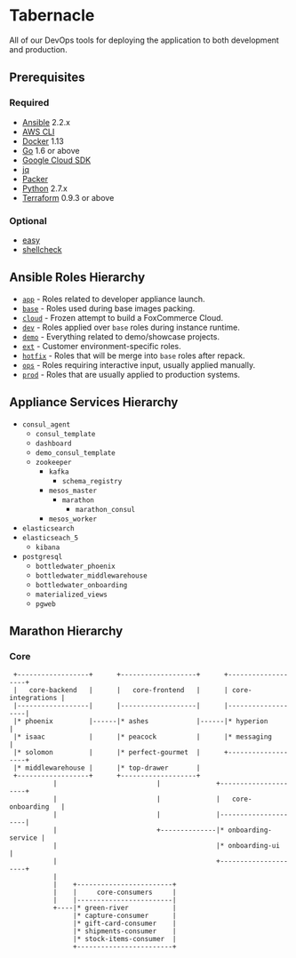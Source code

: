 # Tabernacle

All of our DevOps tools for deploying the application to both development and production.

## Prerequisites

### Required

- [Ansible](https://ansible.com) 2.2.x
- [AWS CLI](https://aws.amazon.com/cli)
- [Docker](https://docker.com) 1.13
- [Go](https://golang.org) 1.6 or above
- [Google Cloud SDK](https://cloud.google.com/sdk/gcloud)
- [jq](https://stedolan.github.io/jq/)
- [Packer](https://packer.io)
- [Python](https://www.python.org) 2.7.x
- [Terraform](https://terraform.io) 0.9.3 or above

### Optional

- [easy](https://github.com/kpashka/easy)
- [shellcheck](https://www.shellcheck.net)

## Ansible Roles Hierarchy

* [`app`](ansible/roles/app) - Roles related to developer appliance launch.
* [`base`](ansible/roles/base) - Roles used during base images packing.
* [`cloud`](ansible/roles/cloud) - Frozen attempt to build a FoxCommerce Cloud.
* [`dev`](ansible/roles/dev) - Roles applied over `base` roles during instance runtime.
* [`demo`](ansible/roles/demo) - Everything related to demo/showcase projects.
* [`ext`](ansible/roles/ext) - Customer environment-specific roles.
* [`hotfix`](ansible/roles/hotfix) - Roles that will be merge into `base` roles after repack.
* [`ops`](ansible/roles/ops) - Roles requiring interactive input, usually applied manually.
* [`prod`](ansible/roles/prod) - Roles that are usually applied to production systems.

## Appliance Services Hierarchy

* `consul_agent`
    * `consul_template`
    * `dashboard`
    * `demo_consul_template`
    * `zookeeper`
        * `kafka`
            * `schema_registry`
        * `mesos_master`
            * `marathon`
               * `marathon_consul`
        * `mesos_worker`
* `elasticsearch`
* `elasticseach_5`
    * `kibana`
* `postgresql`
    * `bottledwater_phoenix`
    * `bottledwater_middlewarehouse`
    * `bottledwater_onboarding`
    * `materialized_views`
    * `pgweb`

## Marathon Hierarchy

### Core

```                                                                     
 +------------------+      +-------------------+      +-------------------+
 |   core-backend   |      |   core-frontend   |      | core-integrations |
 |------------------|      |-------------------|      |-------------------|
 |* phoenix         |------|* ashes            |------|* hyperion         |
 |* isaac           |      |* peacock          |      |* messaging        |
 |* solomon         |      |* perfect-gourmet  |      +-------------------+
 |* middlewarehouse |      |* top-drawer       |                           
 +------------------+      +-------------------+                           
           |                         |              +---------------------+
           |                         |              |   core-onboarding   |
           |                         |              |---------------------|
           |                         +--------------|* onboarding-service |
           |                                        |* onboarding-ui      |
           |                                        +---------------------+
           |                                                               
           |    +------------------------+                                 
           |    |     core-consumers     |                                 
           |    |------------------------|                                 
           +----|* green-river           |                                 
                |* capture-consumer      |                                 
                |* gift-card-consumer    |                                 
                |* shipments-consumer    |                                 
                |* stock-items-consumer  |                                 
                +------------------------+                                                                                  
```
